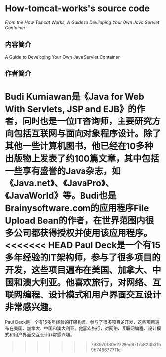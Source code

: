 # How-tomcat-works's source code
*From the How Tomcat Works, A Guide to Deviloping Your Own Java Servlet Container*

## 内容简介
A Guide to Developing Your Own Java Servlet Container

## 作者简介
Budi Kurniawan是《Java for Web With Servlets, JSP and EJB》的作者，同时也是一位IT咨询师，主要研究方向包括互联网与面向对象程序设计。除了其他一些计算机图书，他已经在10多种出版物上发表了约100篇文章，其中包括一些享有盛誉的Java杂志，如《Java.net》、《JavaPro》、《JavaWorld》等。Budi也是Brainysoftware.com的应用程序File Upload Bean的作者，在世界范围内很多公司都获得授权并使用该应用程序。
<<<<<<< HEAD
Paul Deck是一个有15多年经验的IT架构师，参与了很多项目的开发，这些项目遍布在美国、加拿大、中国和澳大利亚。他喜欢旅行，对网络、互联网编程、设计模式和用户界面交互设计非常感兴趣。
=======
Paul Deck是一个有15多年经验的IT架构师，参与了很多项目的开发，这些项目遍布在美国、加拿大、中国和澳大利亚。他喜欢旅行，对网络、互联网编程、设计模式和用户界面交互设计非常感兴趣。
>>>>>>> 793970f80e2728ed97f7c823b31b9b748677711e

